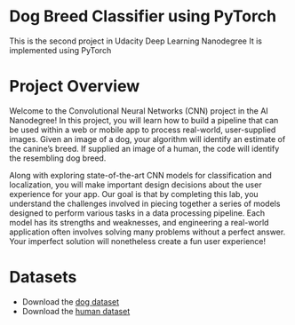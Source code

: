 # Dog Breed Classifier using PyTorch
This is the second project in Udacity Deep Learning Nanodegree
It is implemented using PyTorch

# Project Overview
Welcome to the Convolutional Neural Networks (CNN) project in the AI Nanodegree! In this project, you will learn how to build a pipeline that can be used within a web or mobile app to process real-world, user-supplied images. Given an image of a dog, your algorithm will identify an estimate of the canine’s breed. If supplied an image of a human, the code will identify the resembling dog breed.

Along with exploring state-of-the-art CNN models for classification and localization, you will make important design decisions about the user experience for your app. Our goal is that by completing this lab, you understand the challenges involved in piecing together a series of models designed to perform various tasks in a data processing pipeline. Each model has its strengths and weaknesses, and engineering a real-world application often involves solving many problems without a perfect answer. Your imperfect solution will nonetheless create a fun user experience!

# Datasets
  * Download the [dog dataset](https://s3-us-west-1.amazonaws.com/udacity-aind/dog-project/dogImages.zip)
  * Download the [human dataset](https://s3-us-west-1.amazonaws.com/udacity-aind/dog-project/lfw.zip)
  
